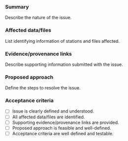 ### Summary

Describe the nature of the issue.

### Affected data/files

List identifying information of stations and files affected.

### Evidence/provenance links

Describe supporting information submitted with the issue.

### Proposed approach

Define the steps to resolve the issue.

### Acceptance criteria

- [ ] Issue is clearly defined and understood.
- [ ] All affected data/files are identified.
- [ ] Supporting evidence/provenance links are provided.
- [ ] Proposed approach is feasible and well-defined.
- [ ] Acceptance criteria are well defined and testable.
